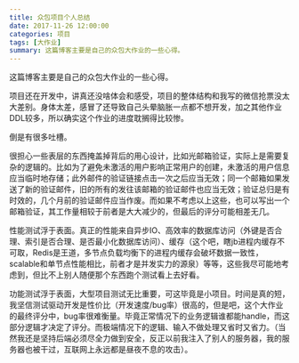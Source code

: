 ```yaml
---
title: 众包项目个人总结
date: 2017-11-26 12:00:00
categories: 项目
tags: [大作业]
summary: 这篇博客主要是自己的众包大作业的一些心得。
---
```


这篇博客主要是自己的众包大作业的一些心得。

<!--more-->

项目还在开发中，讲真还没啥体会和感受，项目的整体结构和我写的微信抢票没太大差别。身体太差，感冒了还导致自己头晕脑胀一点都不想开发，加之其他作业DDL较多，所以确实这个作业的进度耽搁得比较惨。

倒是有很多吐槽。

很担心一些表层的东西掩盖掉背后的用心设计，比如光邮箱验证，实际上是需要复杂的逻辑的。比如为了避免未激活的用户影响正常用户的创建，未激活的用户信息应当临时地存储；此外邮件的验证链接点击一次之后应当无效；同一个邮箱如果发送了新的验证邮件，旧的所有的发往该邮箱的验证邮件也应当无效；验证总归是有时效的，几个月前的验证邮件应当作废。而如果不考虑以上这些，也可以写出一个邮箱验证，其工作量相较于前者是大大减少的，但最后的评分可能相差无几。

性能测试浮于表面。真正的性能来自异步IO、高效率的数据库访问（外键是否合理、索引是否合理、是否最小化数据库访问）、缓存（这个吧，瞎jb进程内缓存不可取，Redis是王道，多节点负载均衡下的进程内缓存会破坏数据一致性，scalable和单节点性能相比，前者才是并发实力的源泉）等等，这些我尽可能地考虑到，但比不上别人随便那个东西跑个测试看上去好看。

功能测试浮于表面，大型项目测试无比重要，可这毕竟是小项目。时间是真的短，我坚信测试驱动开发是性价比（开发速度/bug率）很高的，但是吧，这个大作业的最终评分中，bug率很难衡量。毕竟正常情况下的业务逻辑谁都能handle，而这部分逻辑才决定了评分。而极端情况下的逻辑、输入不做处理又省时又省力。（当然我还是坚持后端必须尽全力做到安全，反正以前我注入了别人的服务器，我的服务器也被干过，互联网上永远都是昼夜不息的攻击）。
